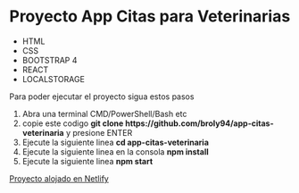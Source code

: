 <h1>Proyecto App Citas para Veterinarias </h1>

<ul>
  <li>HTML</li>
  <li>CSS</li>
  <li>BOOTSTRAP 4</li>
  <li>REACT</li>
  <li>LOCALSTORAGE</li>
</ul>

<p>Para poder ejecutar el proyecto sigua estos pasos</p>

<ol>
  <li>Abra una terminal CMD/PowerShell/Bash etc</li>
  <li>copie este codigo <b>git clone https://github.com/broly94/app-citas-veterinaria</b> y presione ENTER</li>
  <li>Ejecute la siguiente linea <b>cd app-citas-veterinaria</b></li>
  <li>Ejecute la siguiente linea en la consola <b>npm install</b></li>
  <li>Ejecute la siguiente linea <b>npm start</b></li>
</ol>

<a href="https://stoic-ride-1cd140.netlify.app/">Proyecto alojado en Netlify</a>
